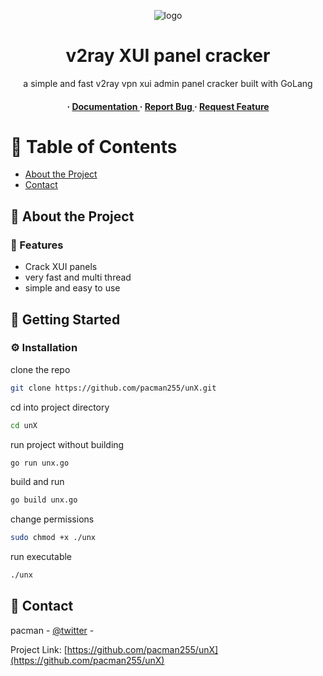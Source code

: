 <div align='center'>

<img 
src="https://1.gravatar.com/userimage/242825352/d5ae6a992cb312bcaa941f640ecd45ec?size=original"
alt="logo"/>

<h1>v2ray XUI panel cracker</h1>
<p>a simple and fast v2ray vpn xui admin panel cracker built with 
GoLang</p>

<h4> <span> · </span> <a 
href="https://github.com/pacman255/unX/blob/master/README.md"> 
Documentation </a> <span> · </span> <a 
href="https://github.com/pacman255/unX/issues"> Report Bug </a> <span> · 
</span> <a href="https://github.com/pacman255/unX/issues"> Request Feature 
</a> </h4>


</div>

# :notebook_with_decorative_cover: Table of Contents

- [About the Project](#star2-about-the-project)
- [Contact](#handshake-contact)


## :star2: About the Project

### :dart: Features
- Crack XUI panels
- very fast and multi thread
- simple and easy to use


## :toolbox: Getting Started

### :gear: Installation

clone the repo
```bash
git clone https://github.com/pacman255/unX.git
```
cd into project directory
```bash
cd unX
```
run project without building
```bash
go run unx.go
```
build and run
```bash
go build unx.go
```
change permissions
```bash
sudo chmod +x ./unx
```
run executable
```bash
./unx
```


## :handshake: Contact

pacman - [@twitter](https://twitter.com/pacman_255) -

Project Link: 
[https://github.com/pacman255/unX](https://github.com/pacman255/unX)
